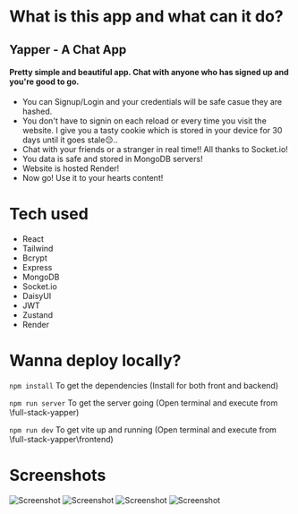 # What is this app and what can it do?

## Yapper - A Chat App

#### Pretty simple and beautiful app. Chat with anyone who has signed up and you're good to go.

- You can Signup/Login and your credentials will be safe casue they are hashed.
- You don't have to signin on each reload or every time you visit the website. I give you a tasty cookie which is stored in your device for 30 days until it goes stale😔..
- Chat with your friends or a stranger in real time!! All thanks to Socket.io!
- You data is safe and stored in MongoDB servers!
- Website is hosted Render!
- Now go! Use it to your hearts content!

# Tech used

- React
- Tailwind
- Bcrypt
- Express
- MongoDB
- Socket.io
- DaisyUI
- JWT
- Zustand
- Render

# Wanna deploy locally?

`npm install` To get the dependencies (Install for both front and backend)

`npm run server` To get the server going (Open terminal and execute from \full-stack-yapper)

`npm run dev` To get vite up and running (Open terminal and execute from \full-stack-yapper\frontend)

# Screenshots

![Screenshot](https://beeimg.com/images/n46397188313.png)
![Screenshot](https://beeimg.com/images/b43304832083.png)
![Screenshot](https://beeimg.com/images/p79538454694.png)
![Screenshot](https://beeimg.com/images/m31214888593.png)
